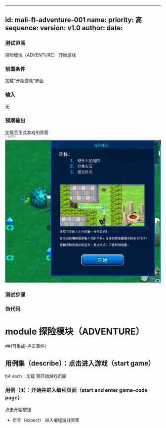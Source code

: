 --------
id: mali-ft-adventure-001
name: 
priority: 高
sequence: 
version: v1.0
author: 
date: 
--------

### 测试范围
 探险模块（ADVENTURE） 开始游戏

### 前置条件
  加载“开始游戏”界面
### 输入
  无
### 预期输出
  加载至正式游戏的界面
  ![开始游戏](./“开始”游戏.png)
### 测试步骤




### 伪代码
# module 探险模块（ADVENTURE）

##(可集成-点击事件)
## 用例集（describe）：点击进入游戏（start game）
b4 each：加载 预开始游戏页面
### 用例（it）：开始并进入编程页面（start and enter game-code page）
点击开始按钮
* 断言（expect） 进入编程游戏界面